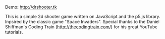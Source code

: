 Demo: http://drshooter.tk

This is a simple 2d shooter game written on JavaScript and the p5.js library. 
Inpsired by the classic game "Space Invaders".
Special thanks to the Daniel Shiffman's Coding Train (http://thecodingtrain.com/) for his great YouTube tutorials.
